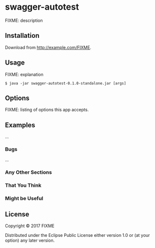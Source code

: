 # swagger-autotest

FIXME: description

## Installation

Download from http://example.com/FIXME.

## Usage

FIXME: explanation

    $ java -jar swagger-autotest-0.1.0-standalone.jar [args]

## Options

FIXME: listing of options this app accepts.

## Examples

...

### Bugs

...

### Any Other Sections
### That You Think
### Might be Useful

## License

Copyright © 2017 FIXME

Distributed under the Eclipse Public License either version 1.0 or (at
your option) any later version.
